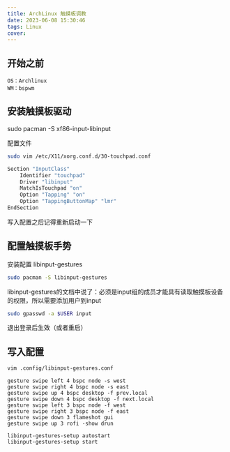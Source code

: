 ```yaml
---
title: ArchLinux 触摸板调教
date: 2023-06-08 15:30:46
tags: Linux
cover:
---
```


## 开始之前

    OS：Archlinux
    WM：bspwm

## 安装触摸板驱动

sudo pacman -S xf86-input-libinput

配置文件

```Bash
sudo vim /etc/X11/xorg.conf.d/30-touchpad.conf
```

```Bash
Section "InputClass"
    Identifier "touchpad"
    Driver "libinput"
    MatchIsTouchpad "on"
    Option "Tapping" "on"
    Option "TappingButtonMap" "lmr"
EndSection
```

写入配置之后记得重新启动一下


## 配置触摸板手势

安装配置 libinput-gestures

```Bash
sudo pacman -S libinput-gestures
```

libinput-gestures的文档中说了：必须是input组的成员才能具有读取触摸板设备的权限，所以需要添加用户到input

```bash
sudo gpasswd -a $USER input
```

退出登录后生效（或者重启）

## 写入配置

```bash
vim .config/libinput-gestures.conf
```

```
gesture swipe left 4 bspc node -s west
gesture swipe right 4 bspc node -s east
gesture swipe up 4 bspc desktop -f prev.local
gesture swipe down 4 bspc desktop -f next.local
gesture swipe left 3 bspc node -f west
gesture swipe right 3 bspc node -f east
gesture swipe down 3 flameshot gui
gesture swipe up 3 rofi -show drun
```

```
libinput-gestures-setup autostart
libinput-gestures-setup start
```